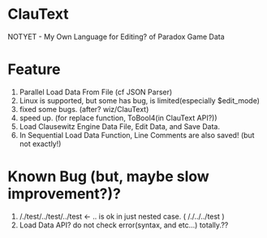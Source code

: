 # ClauText
  NOTYET - My Own Language for Editing? of Paradox Game Data
# Feature
  1. Parallel Load Data From File (cf JSON Parser)
  2. Linux is supported, but some has bug, is limited(especially $edit_mode)
  3. fixed some bugs. (after? wiz/ClauText)
  4. speed up. (for replace function, ToBool4(in ClauText API?))
  5. Load Clausewitz Engine Data File, Edit Data, and Save Data.
  6. In Sequential Load Data Function, Line Comments are also saved! (but not exactly!)
# Known Bug (but, maybe slow improvement?)?
  1. /./test/../test/../test <- .. is ok in just nested case. ( /./../../test )
  2. Load Data API? do not check error(syntax, and etc...) totally.?? 
